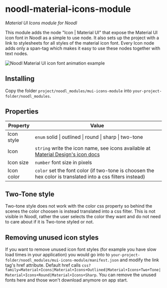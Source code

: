 # noodl-material-icons-module
*Material UI Icons module for Noodl*

This module adds the node "Icon | Material UI" that expose the Material UI icon font in Noodl as a simple to use node. It also sets up the project with a link to stylesheets for all styles of the material icon font. Every Icon node adds only a span-tag which makes it easy to use these nodes together with text nodes. 

![Noodl Material UI icon font animation example](material-icon-animation.gif)

## Installing
Copy the folder `project/noodl_modules/mui-icons-module` into `your-project-folder/noodl_modules`.

## Properties
| Property | Value |
| -------- | ----- |
| Icon style | `enum` solid \| outlined \| round \| sharp \| two-tone |
| Icon | `string` write the icon name, see icons available at [Material Design's icon docs](https://material.io/resources/icons/) |
| Icon size | `number` font size in pixels |
| Icon color | `color` set the font color (if two-tone is choosen the hex color is translated into a css filters instead) |

## Two-Tone style
Two-tone style does not work with the color css property so behind the scenes the color choosen is instead translated into a css filter. This is not visible in Noodl, rather the user selects the color they want and do not need to care about if it is Two-tone styled or not.

## Removing unused icon styles 
If you want to remove unused icon font styles (for example you have slow load times in your application) you would go into to `your-project-folder/noodl_modules/mui-icons-module/manifest.json` and modify the link tag's href attribute. Default href calls `css?family=Material+Icons|Material+Icons+Outlined|Material+Icons+Two+Tone|Material+Icons+Round|Material+Icons+Sharp`. You can remove the unused fonts here and those won't download anymore on app start.

